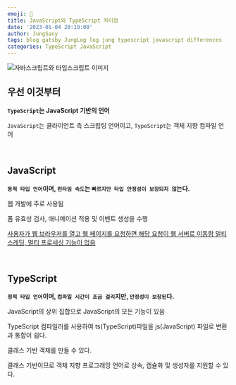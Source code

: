 ```yaml
---
emoji: 🧐
title: JavaScript와 TypeScript 차이점
date: '2023-01-04 20:19:00'
author: JungSany
tags: blog gatsby JungLog log jung typescript javascript differences
categories: TypeScript JavaScript
---
```


![자바스크립트와 타입스크립트 이미지](https://img1.daumcdn.net/thumb/R1280x0/?scode=mtistory2&fname=https%3A%2F%2Fblog.kakaocdn.net%2Fdn%2Fb49XWa%2FbtrnpormQUO%2FJyyh5YnhCxpm5o8PMRAM8K%2Fimg.png)

## 우선 이것부터

**`TypeScript`는 JavaScript 기반의 언어**

`JavaScript`는 클라이언트 측 스크립팅 언어이고, `TypeScript`는 객체 지향 컴파일 언어

<br/>

## JavaScript

**`동적 타입 언어`이며, `런타임 속도`는 `빠르지만 타입 안정성이 보장되지 않`는다.**

웹 개발에 주로 사용됨

폼 유효성 검사, 애니메이션 적용 및 이벤트 생성을 수행

[사용자가 웹 브라우저를 열고 웹 페이지를 요청하면 해당 요청이 웹 서버로 이동함
멀티 스레딩, 멀티 프로세싱 기능이 없음](https://rnfltpgus.github.io/javascript/event-loop/)

<br/>

## TypeScript

**`정적 타입 언어`이며, `컴파일 시간이 조금 걸리`지만, `안정성이 보장된`다.**

JavaScript의 상위 집합으로 JavaScript의 모든 기능이 있음

TypeScript 컴파일러를 사용하여 ts(TypeScript)파일을 js(JavaScript) 파일로 변환과 통합이 쉽다.

클래스 기반 객체를 만들 수 있다.

클래스 기반이므로 객체 지향 프로그래밍 언어로 상속, 캡슐화 및 생성자를 지원할 수 있다.

<br/>

```toc

```
